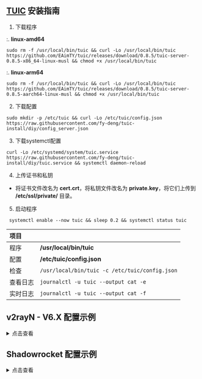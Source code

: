 ## [TUIC](https://github.com/EAimTY/tuic) 安装指南

1. 下载程序

:. **linux-amd64**

```
sudo rm -f /usr/local/bin/tuic && curl -Lo /usr/local/bin/tuic https://github.com/EAimTY/tuic/releases/download/0.8.5/tuic-server-0.8.5-x86_64-linux-musl && chmod +x /usr/local/bin/tuic
```

:. **linux-arm64**

```
sudo rm -f /usr/local/bin/tuic && curl -Lo /usr/local/bin/tuic https://github.com/EAimTY/tuic/releases/download/0.8.5/tuic-server-0.8.5-aarch64-linux-musl && chmod +x /usr/local/bin/tuic
```

2. 下载配置

```
sudo mkdir -p /etc/tuic && curl -Lo /etc/tuic/config.json https://raw.githubusercontent.com/fy-deng/tuic-install/diy/config_server.json
```

3. 下载systemctl配置

```
curl -Lo /etc/systemd/system/tuic.service https://raw.githubusercontent.com/fy-deng/tuic-install/diy/tuic.service && systemctl daemon-reload
```

4. 上传证书和私钥

- 将证书文件改名为 **cert.crt**，将私钥文件改名为 **private.key**，将它们上传到 **/etc/ssl/private/** 目录。

5. 启动程序

```
 systemctl enable --now tuic && sleep 0.2 && systemctl status tuic
```

| 项目 | |
| :--- | :--- |
| 程序 | **/usr/local/bin/tuic** |
| 配置 | **/etc/tuic/config.json** |
| 检查 | `/usr/local/bin/tuic -c /etc/tuic/config.json` |
| 查看日志 | `journalctl -u tuic --output cat -e` |
| 实时日志 | `journalctl -u tuic --output cat -f` |

## v2rayN - V6.X 配置示例

<details><summary>点击查看</summary>

1. 下载Windows客户端程序[tuic-client-0.8.5-x86_64-windows-msvc.exe](https://github.com/EAimTY/tuic/releases/download/0.8.5/tuic-client-0.8.5-x86_64-windows-msvc.exe)，重命名为tuic.exe，复制到v2rayN\bin\tuic文件夹。

2. 下载客户端配置[config_client.json](https://raw.githubusercontent.com/fy-deng/tuic-install/diy/config_client.json)，修改chika.example.com为证书中包含的域名，修改10.0.0.1为VPS的IP。

3. 服务器 ——> 添加自定义配置服务器 ——> 浏览 ——> 选择客户端配置 ——> Core类型 tuic ——> Socks端口 50001

![1](https://user-images.githubusercontent.com/88967758/227561846-0f93ca76-0dce-41d3-9232-bd25a29276cf.png)

小技巧：只要证书在有效期内，证书中包含的域名不用解析到VPS的IP。一份证书，在多个VPS上使用。

</details>

## Shadowrocket 配置示例

<details><summary>点击查看</summary><br>

| 选项 | 值 |
| :--- | :--- |
| 类型 | TUIC |
| 地址 | VPS的IP |
| 端口 | 16386 |
| 密码 | chika |
| 模式 | bbr |
| 允许不安全 | 不选 |
| UDP转发 | 选上 |
| SNI | 证书中包含的域名 |
| ALPN | h3 |

</details>
